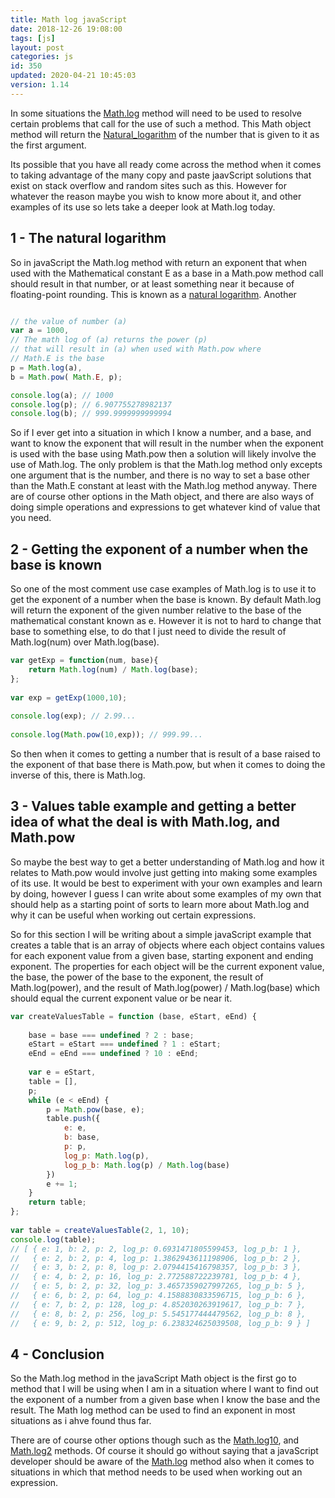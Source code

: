 ```yaml
---
title: Math log javaScript
date: 2018-12-26 19:08:00
tags: [js]
layout: post
categories: js
id: 350
updated: 2020-04-21 10:45:03
version: 1.14
---
```


In some situations the [Math.log](https://developer.mozilla.org/en-US/docs/Web/JavaScript/Reference/Global_Objects/Math/log) method will need to be used to resolve certain problems that call for the use of such a method. This Math object method will return the [Natural_logarithm](https://en.wikipedia.org/wiki/Natural_logarithm) of the number that is given to it as the first argument.

Its possible that you have all ready come across the method when it comes to taking advantage of the many copy and paste jaavScript solutions that exist on stack overflow and random sites such as this. However for whatever the reason maybe you wish to know more about it, and other examples of its use so lets take a deeper look at Math.log today.

<!-- more -->

## 1 - The natural logarithm

So in javaScript the Math.log method with return an exponent that when used with the Mathematical constant E  as a base in a Math.pow method call should result in that number, or at least something near it because of floating-point rounding. This is known as a [natural logarithm](https://en.wikipedia.org/wiki/Natural_logarithm). Another

```js

// the value of number (a)
var a = 1000,
// The math log of (a) returns the power (p) 
// that will result in (a) when used with Math.pow where
// Math.E is the base
p = Math.log(a), 
b = Math.pow( Math.E, p);

console.log(a); // 1000
console.log(p); // 6.907755278982137
console.log(b); // 999.9999999999994

```

So if I ever get into a situation in which I know a number, and a base, and want to know the exponent that will result in the number when the exponent is used with the base using Math.pow then a solution will likely involve the use of Math.log. The only problem is that the Math.log method only excepts one argument that is the number, and there is no way to set a base other than the Math.E constant at least with the Math.log method anyway. There are of course other options in the Math object, and there are also ways of doing simple operations and expressions to get whatever kind of value that you need.

## 2 - Getting the exponent of a number when the base is known

So one of the most comment use case examples of Math.log is to use it to get the exponent of a number when the base is known. By default Math.log will return the exponent of the given number relative to the base of the mathematical constant known as e. However it is not to hard to change that base to something else, to do that I just need to divide the result of Math.log(num) over Math.log(base).

```js
var getExp = function(num, base){
    return Math.log(num) / Math.log(base);
};
 
var exp = getExp(1000,10);
 
console.log(exp); // 2.99...
 
console.log(Math.pow(10,exp)); // 999.99...
```

So then when it comes to getting a number that is result of a base raised to the exponent of that base there is Math.pow, but when it comes to doing the inverse of this, there is Math.log.

## 3 - Values table example and getting a better idea of what the deal is with Math.log, and Math.pow

So maybe the best way to get a better understanding of Math.log and how it relates to Math.pow would involve just getting into making some examples of its use. It would be best to experiment with your own examples and learn by doing, however I guess I can write about some examples of my own that should help as a starting point of sorts to learn more about Math.log and why it can be useful when working out certain expressions.

So for this section I will be writing about a simple javaScript example that creates a table that is an array of objects where each object contains values for each exponent value from a given base, starting exponent and ending exponent. The properties for each object will be the current exponent value, the base, the power of the base to the exponent, the result of Math.log\(power\), and the result of Math.log\(power\) / Math.log\(base\) which should equal the current exponent value or be near it.

```js
var createValuesTable = function (base, eStart, eEnd) {
 
    base = base === undefined ? 2 : base;
    eStart = eStart === undefined ? 1 : eStart;
    eEnd = eEnd === undefined ? 10 : eEnd;
 
    var e = eStart,
    table = [],
    p;
    while (e < eEnd) {
        p = Math.pow(base, e);
        table.push({
            e: e,
            b: base,
            p: p,
            log_p: Math.log(p),
            log_p_b: Math.log(p) / Math.log(base)
        })
        e += 1;
    }
    return table;
};
 
var table = createValuesTable(2, 1, 10);
console.log(table);
// [ { e: 1, b: 2, p: 2, log_p: 0.6931471805599453, log_p_b: 1 },
//   { e: 2, b: 2, p: 4, log_p: 1.3862943611198906, log_p_b: 2 },
//   { e: 3, b: 2, p: 8, log_p: 2.0794415416798357, log_p_b: 3 },
//   { e: 4, b: 2, p: 16, log_p: 2.772588722239781, log_p_b: 4 },
//   { e: 5, b: 2, p: 32, log_p: 3.4657359027997265, log_p_b: 5 },
//   { e: 6, b: 2, p: 64, log_p: 4.1588830833596715, log_p_b: 6 },
//   { e: 7, b: 2, p: 128, log_p: 4.852030263919617, log_p_b: 7 },
//   { e: 8, b: 2, p: 256, log_p: 5.545177444479562, log_p_b: 8 },
//   { e: 9, b: 2, p: 512, log_p: 6.238324625039508, log_p_b: 9 } ]
```

## 4 - Conclusion

So the Math.log method in the javaScript Math object is the first go to method that I will be using when I am in a situation where I want to find out the exponent of a number from a given base when I know the base and the result. The Math log method can be used to find an exponent in most situations as i ahve found thus far.

There are of course other options though such as the [Math.log10](https://developer.mozilla.org/en-US/docs/Web/JavaScript/Reference/Global_Objects/Math/log10), and [Math.log2](https://developer.mozilla.org/en-US/docs/Web/JavaScript/Reference/Global_Objects/Math/log2) methods. Of course it should go without saying that a javaScript developer should be aware of the [Math.log](/2019/12/10/js-math-pow/) method also when it comes to situations in which that method needs to be used when working out an expression.
